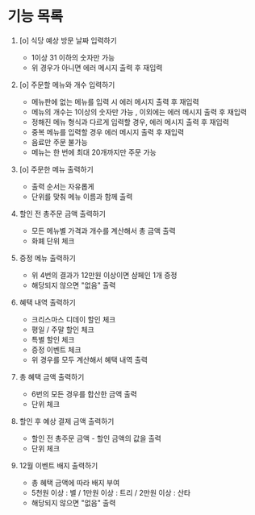 # 기능 목록

1. [o] 식당 예상 방문 날짜 입력하기
    - 1이상 31 이하의 숫자만 가능
    - 위 경우가 아니면 에러 메시지 출력 후 재입력

2. [o] 주문할 메뉴와 개수 입력하기
    - 메뉴판에 없는 메뉴를 입력 시 에러 메시지 출력 후 재입력
    - 메뉴의 개수는 1이상의 숫자만 가능 , 이외에는 에러 메시지 출력 후 재입력
    - 정해진 메뉴 형식과 다르게 입력할 경우, 에러 메시지 출력 후 재입력
    - 중복 메뉴를 입력할 경우 에러 메시지 출력 후 재입력
    - 음료만 주문 불가능
    - 메뉴는 한 번에 최대 20개까지만 주문 가능

3. [o] 주문한 메뉴 출력하기
    - 출력 순서는 자유롭게
    - 단위를 맞춰 메뉴 이름과 함께 출력
   
4. 할인 전 총주문 금액 출력하기
    - 모든 메뉴별 가격과 개수를 계산해서 총 금액 출력
    - 화폐 단위 체크
   
5. 증정 메뉴 출력하기
    - 위 4번의 결과가 12만원 이상이면 샴페인 1개 증정
    - 해당되지 않으면 "없음" 출력

6. 혜택 내역 출력하기
    - 크리스마스 디데이 할인 체크
    - 평일 / 주말 할인 체크
    - 특별 할인 체크
    - 증정 이벤트 체크
    - 위 경우를 모두 계산해서 혜택 내역 출력

7. 총 혜택 금액 출력하기
    - 6번의 모든 경우를 합산한 금액 출력
    - 단위 체크

8. 할인 후 예상 결제 금액 출력하기
    - 할인 전 총주문 금액 - 할인 금액의 값을 출력
    - 단위 체크

9. 12월 이벤트 배지 출력하기
    - 총 혜택 금액에 따라 배지 부여
    - 5천원 이상 : 별 / 1만원 이상 : 트리 / 2만원 이상 : 산타
    - 해당되지 않으면 "없음" 출력
   